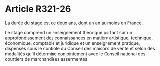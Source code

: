 # Article R321-26

<p>La durée du stage est de deux ans, dont un an au moins en France. </p><p>Le stage comprend un enseignement théorique portant sur un approfondissement des connaissances en matière artistique, technique, économique, comptable et juridique et un enseignement pratique, dispensés sous le contrôle du        Conseil des maisons de vente et selon des modalités qu'il détermine conjointement avec le Conseil national des courtiers de marchandises assermentés.</p>